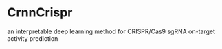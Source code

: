 # CrnnCrispr
an interpretable deep learning method for CRISPR/Cas9 sgRNA on-target activity prediction
